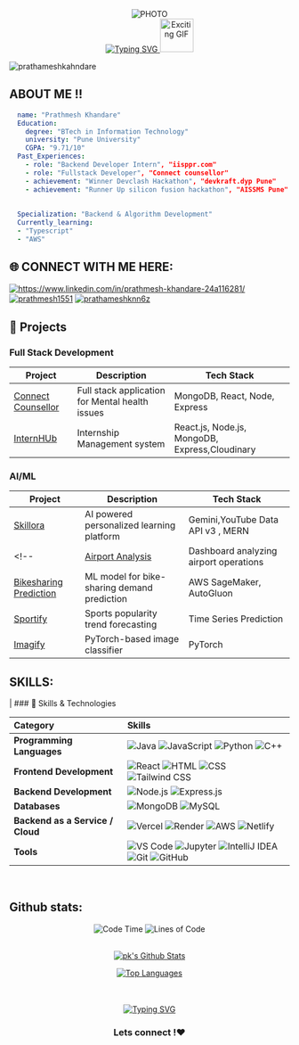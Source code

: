 <div align="center">
  <img src="https://media.giphy.com/media/v1.Y2lkPTc5MGI3NjExcXJhZmYxM2dwbWF4MGpyY2J3MThzcTZidDhsNWs3NGh5Y2k2NHI2NCZlcD12MV9naWZzX3NlYXJjaCZjdD1n/78XCFBGOlS6keY1Bil/giphy.gif" alt="PHOTO" />
  <br>
<a href="https://git.io/typing-svg">
    <img src="https://readme-typing-svg.demolab.com?font=Sedan+SC&weight=500&duration=5000&pause=700&color=02F769&background=15151500&center=true&vCenter=true&random=false&width=435&lines=Hello%21+I'm+Prathamesh+Khandare%3B+Aspiring+Software+Engineer%3B%26+Backend+Developer%3B%26+a+GEN+AI+enthusiast" alt="Typing SVG"/>
</a>
<img src="https://i.giphy.com/media/v1.Y2lkPTc5MGI3NjExa3lxZDAxaTJxOGhzMGZtazJ5YnRlNGp2OXA4bm9uNmluNXc3ZTJ0ciZlcD12MV9pbnRlcm5hbF9naWZfYnlfaWQmY3Q9cw/QIKUNA9oGxeWGLbCFY/giphy.gif" alt="Exciting GIF" width="60"/>


</div>

<p align="left"> <img src="https://komarev.com/ghpvc/?username=prathameshkhandare&label=Profile%20views&color=0e75b6&style=flat" alt="prathameshkahndare" /> </p>

## ABOUT ME !! 

```yaml
  name: "Prathmesh Khandare"
  Education:
    degree: "BTech in Information Technology"
    university: "Pune University"
    CGPA: "9.71/10"
  Past_Experiences:
    - role: "Backend Developer Intern", "iisppr.com"
    - role: "Fullstack Developer", "Connect counsellor"
    - achievement: "Winner Devclash Hackathon", "devkraft.dyp Pune"
    - achievement: "Runner Up silicon fusion hackathon", "AISSMS Pune"
   
  
  Specialization: "Backend & Algorithm Development"
  Currently_learning:
  - "Typescript"
  - "AWS"
```

## 🌐 CONNECT WITH ME HERE:
<p align="left">
<!-- <a href="https://jahnvisahni.vercel.app" target="blank"><img align="center" src="https://img.shields.io/badge/Portfolio-%23000000.svg?style=for-the-badge&logo=firefox&logoColor=#FF7139" alt="jahnvisahni31" /></a> -->
<a href="https://www.linkedin.com/in/prathmesh-khandare-24a116281/" target="blank"><img align="center" src="https://img.shields.io/badge/LinkedIn-0077B5?style=for-the-badge&logo=linkedin&logoColor=white" alt="https://www.linkedin.com/in/prathmesh-khandare-24a116281/"  /></a>
<!-- <a href="https://medium.com/@jahnvisahni98" target="blank"><img align="center" src="https://img.shields.io/badge/Medium-12100E?style=for-the-badge&logo=medium&logoColor=white" alt="@jahnvisahni98"  /></a> -->
<a href="https://leetcode.com/u/prathmesh1551" target="blank"><img align="center" src="https://img.shields.io/badge/-LeetCode-FFA116?style=for-the-badge&logo=LeetCode&logoColor=black" alt="prathmesh1551" /></a>
<a href="https://www.geeksforgeeks.org/user/prathameshknn6z/" target="blank"><img align="center" src="https://img.shields.io/badge/GeeksforGeeks-gray?style=for-the-badge&logo=geeksforgeeks&logoColor=35914c" alt="prathameshknn6z" /></a>
<br>

## 🚀 Projects

### Full Stack Development
| Project | Description | Tech Stack |
|---------|------------|------------|
| [Connect Counsellor](www.connectcounsellor.com) | Full stack application for Mental health issues | MongoDB, React, Node, Express |
| [InternHUb](www.scaleindia.org.in) | Internship Management system | React.js, Node.js, MongoDB, Express,Cloudinary |

 ### AI/ML
| Project | Description | Tech Stack |
|---------|------------|------------|
| [Skillora]() | AI powered personalized learning platform | Gemini,YouTube Data API v3 , MERN |
<!-- | [Airport Analysis](https://github.com/jahnvisahni31/Airport_analysis) | Dashboard analyzing airport operations | Power BI |
| [Bikesharing Prediction](https://github.com/jahnvisahni31/predict_bike_sharing_with_autogluon) | ML model for bike-sharing demand prediction | AWS SageMaker, AutoGluon |
| [Sportify](https://github.com/jahnvisahni31/Sports-Popularity-Forecast) | Sports popularity trend forecasting | Time Series Prediction |
| [Imagify](https://github.com/jahnvisahni31/Imagify) | PyTorch-based image classifier | PyTorch | -->


## SKILLS:

| ### 🌟 Skills & Technologies

| Category | Skills |
|:---------|:-------|
| **Programming Languages** |  ![Java](https://img.shields.io/badge/java-%23ED8B00.svg?style=for-the-badge&logo=openjdk&logoColor=white) ![JavaScript](https://img.shields.io/badge/javascript-%23323330.svg?style=for-the-badge&logo=javascript&logoColor=%23F7DF1E) ![Python](https://img.shields.io/badge/python-3670A0?style=for-the-badge&logo=python&logoColor=ffdd54) ![C++](https://img.shields.io/badge/c++-%2300599C.svg?style=for-the-badge&logo=c%2B%2B&logoColor=white) |
| **Frontend Development** | ![React](https://img.shields.io/badge/react-%2320232a.svg?style=for-the-badge&logo=react&logoColor=%2361DAFB) ![HTML](https://img.shields.io/badge/html5-%23E34F26.svg?style=for-the-badge&logo=html5&logoColor=white) ![CSS](https://img.shields.io/badge/css3-%231572B6.svg?style=for-the-badge&logo=css3&logoColor=white) ![Tailwind CSS](https://img.shields.io/badge/tailwindcss-%2338B2AC.svg?style=for-the-badge&logo=tailwind-css&logoColor=white) |
| **Backend Development** | ![Node.js](https://img.shields.io/badge/node.js-6DA55F?style=for-the-badge&logo=node.js&logoColor=white) ![Express.js](https://img.shields.io/badge/express.js-%23404d59.svg?style=for-the-badge&logo=express&logoColor=%2361DAFB) |
| **Databases** | ![MongoDB](https://img.shields.io/badge/MongoDB-%234ea94b.svg?style=for-the-badge&logo=mongodb&logoColor=white) ![MySQL](https://img.shields.io/badge/mysql-4479A1.svg?style=for-the-badge&logo=mysql&logoColor=white) |
| **Backend as a Service / Cloud** | ![Vercel](https://img.shields.io/badge/vercel-%23000000.svg?style=for-the-badge&logo=vercel&logoColor=white) ![Render](https://img.shields.io/badge/Render-3C3C3C.svg?style=for-the-badge&logo=render&logoColor=blue) ![AWS](https://img.shields.io/badge/AWS-%23FF9900.svg?style=for-the-badge&logo=amazon-aws&logoColor=white) ![Netlify](https://img.shields.io/badge/netlify-%23000000.svg?style=for-the-badge&logo=netlify&logoColor=white) |
| **Tools** | ![VS Code](https://img.shields.io/badge/VSCode-0078d7.svg?style=for-the-badge&logo=visual-studio-code&logoColor=white) ![Jupyter](https://img.shields.io/badge/Jupyter-FA0F00.svg?style=for-the-badge&logo=Jupyter&logoColor=white) ![IntelliJ IDEA](https://img.shields.io/badge/IntelliJIDEA-000000.svg?style=for-the-badge&logo=intellij-idea&logoColor=white) ![Git](https://img.shields.io/badge/git-%23F05033.svg?style=for-the-badge&logo=git&logoColor=white) ![GitHub](https://img.shields.io/badge/github-%23121011.svg?style=for-the-badge&logo=github&logoColor=white) |

<br>

## Github stats:
<div align="center">
  <img src="http://img.shields.io/badge/Code%20Time-1%2C200%20hrs%2045%20mins-blue" alt="Code Time" />
  <img src="https://img.shields.io/badge/From%20Hello%20World%20I%27ve%20Written-24.7%20million%20lines%20of%20code-blue" alt="Lines of Code" />
</div>
<div align="center" >

  <br>

<a  href="https://camo.githubusercontent.com/7dfb567f3d97ff7c7bc0ac6d1ec9909bdd7ff39e3de7d856577e93e8f4bc603c/68747470733a2f2f6769746875622d726561646d652d73747265616b2d73746174732e6865726f6b756170702e636f6d2f3f757365723d7072617468616d6573686b68616e64617265267468656d653d6461726b26686964655f626f726465723d66616c7365"><img alt="pk's Github Stats" src="https://camo.githubusercontent.com/7dfb567f3d97ff7c7bc0ac6d1ec9909bdd7ff39e3de7d856577e93e8f4bc603c/68747470733a2f2f6769746875622d726561646d652d73747265616b2d73746174732e6865726f6b756170702e636f6d2f3f757365723d7072617468616d6573686b68616e64617265267468656d653d6461726b26686964655f626f726465723d66616c7365" /></a>
  
  <a href="https://github.com/prathameshkhandare/github-readme-stats"><img alt=" Top Languages" src="https://camo.githubusercontent.com/35855d13c135cc6a7d802f7617f7e7206172c28619615fbd9c9c7e3e336d66c4/68747470733a2f2f6769746875622d726561646d652d73746174732e76657263656c2e6170702f6170692f746f702d6c616e67732f3f757365726e616d653d7072617468616d6573686b68616e64617265267468656d653d6461726b26686964655f626f726465723d66616c736526696e636c7564655f616c6c5f636f6d6d6974733d7472756526636f756e745f707269766174653d74727565266c61796f75743d636f6d70616374" /></a>
  <br/>
<a href="https://github.com/prathameshkhandare">
  <!-- <img alt="prathameshkhandare's activity graph" src="https://github-readme-activity-graph.vercel.app/graph?username=jahnvisahni31&theme=react-dark" /> -->
</a>
</div>

<br>
<br/>
<div align="center">
   <a href="https://git.io/typing-svg">
      <img src="https://readme-typing-svg.demolab.com?font=Sedan+SC&weight=500&size=30&pause=1000&color=F63024&background=6883FF00&center=true&vCenter=true&random=false&width=435&lines=Thanks+For+Visiting+!" alt="Typing SVG" />
   </a>
   
   <h3>Lets connect !❤️ </h3>
</div>



